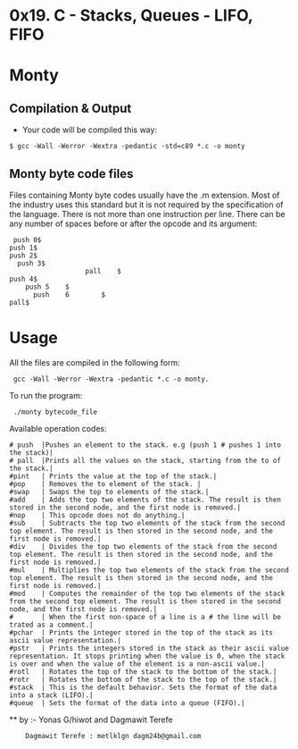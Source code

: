 # 0x19. C - Stacks, Queues - LIFO, FIFO
# Monty
## Compilation & Output
* Your code will be compiled this way:
```
$ gcc -Wall -Werror -Wextra -pedantic -std=c89 *.c -o monty

```
## Monty byte code files

Files containing Monty byte codes usually have the .m extension. Most of the industry uses this standard but it is not required by the specification of the language. There is not more than one instruction per line. There can be any number of spaces before or after the opcode and its argument:

```
 push 0$
push 1$
push 2$
  push 3$
                   pall    $
push 4$
    push 5    $
      push    6        $
pall$

```

# Usage

All the files are compiled in the following form:

```
 gcc -Wall -Werror -Wextra -pedantic *.c -o monty.

```

To run the program:

```
 ./monty bytecode_file
```
Available operation codes:
```
# push  |Pushes an element to the stack. e.g (push 1 # pushes 1 into the stack)|
# pall  |Prints all the values on the stack, starting from the to of the stack.|
#pint   | Prints the value at the top of the stack.|
#pop    | Removes the to element of the stack. |
#swap   | Swaps the top to elements of the stack.|
#add    | Adds the top two elements of the stack. The result is then stored in the second node, and the first node is removed.|
#nop    | This opcode does not do anything.|
#sub    | Subtracts the top two elements of the stack from the second top element. The result is then stored in the second node, and the first node is removed.|
#div    | Divides the top two elements of the stack from the second top element. The result is then stored in the second node, and the first node is removed.|
#mul    | Multiplies the top two elements of the stack from the second top element. The result is then stored in the second node, and the first node is removed.|
#mod    | Computes the remainder of the top two elements of the stack from the second top element. The result is then stored in the second node, and the first node is removed.|
#       | When the first non-space of a line is a # the line will be trated as a comment.|
#pchar  | Prints the integer stored in the top of the stack as its ascii value representation.|
#pstr   | Prints the integers stored in the stack as their ascii value representation. It stops printing when the value is 0, when the stack is over and when the value of the element is a non-ascii value.|
#rotl   | Rotates the top of the stack to the bottom of the stack.|
#rotr   | Rotates the bottom of the stack to the top of the stack.|
#stack  | This is the default behavior. Sets the format of the data into a stack (LIFO).|
#queue  | Sets the format of the data into a queue (FIFO).|
```
** by :- Yonas G/hiwot
       and Dagmawit Terefe
``` Yonas G/hiwot   : yonihabeshaw@gmail.com
    Dagmawit Terefe : metlklgn dagm24b@gmail.com

